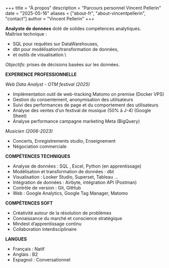 +++
title = "À propos"
description = "Parcours personnel Vincent Pellerin" 
date = "2025-05-16" 
aliases = ["about-fr", "about-vincentpellerin", "contact"] 
author = "Vincent Pellerin" 
+++


**Analyste de données** doté de solides compétences analytiques.\
Maîtrise technique :
- SQL pour requêtes sur DataWarehouses,
- dbt pour modélisation/transformation de données,
- et outils de visualisation.\

*Objectifs*: prises de décisions basées sur les données.

**EXPERIENCE PROFESSIONNELLE**

*Web Data Analyst - OTM festival (2025)*

- Implémentation outil de web-tracking Matomo on premise (Docker VPS)
- Gestion du consentement, anonymisation des utilisateurs
- Suivi des performances de page et du comportement des utilisateurs
- Analyse des ventes d’un festival de musique (50% à J-4) (Google Sheet)
- Analyse performance campagne marketing Meta (BigQuery)

*Musicien (2006-2023)*

- Concerts, Enregistrements studio, Enseignement
- Négociation commerciale

**COMPÉTENCES TECHNIQUES**

- Analyse de données : SQL , Excel, Python (en apprentissage)
- Modélisation et transformation de données : dbt 
- Visualisation : Looker Studio,  Superset, Tableau …
- Intégration de données : Airbyte, intégration API (Postman)
- Contrôle de version : Git, GitHub
- Web : Google Analytics, Google Tag Manager, Matomo

**COMPÉTENCES SOFT**

- Créativité autour de la résolution de problèmes
- Connaissance du marché et conscience stratégique
- Mindest d’apprentissage continu
- Collaboration interdisciplinaire

**LANGUES**

- Français : Natif  
- Anglais : B2  
- Espagnol : Conversationnel
